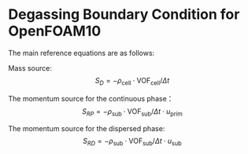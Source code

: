 # Degassing Boundary Condition for OpenFOAM10

The main reference equations are as follows:

Mass source:
$$
S_D=-\rho_\text{cell}\cdot\text{VOF}_\text{cell}/\Delta t
$$

The momentum source for the continuous phase：
$$
S_{RP}=-\rho_{\mathrm{sub}}\cdot\mathrm{VOF_{sub}}/\Delta t\cdot u_{\mathrm{prim}}
$$

The momentum source for the dispersed phase:
$$
S_{RD}=-\rho_{\mathrm{sub}}\cdot\mathrm{VOF_{sub}}/\Delta t\cdot u_{\mathrm{sub}}
$$
